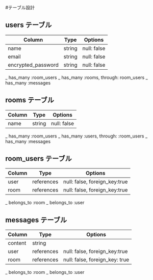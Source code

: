 #テーブル設計

## users  テーブル

| Column              | Type    | Options     |
| ------------------- | ------- | ----------- |
| name                | string  | null: false |
| email               | string  | null: false |
| encrypted_password  | string  | null: false |

_ has_many :room_users
_ has_many :rooms, through: room_users
_ has_many :messages

## rooms テーブル

| Column | Type   | Options     |
| ------ | ------ | ----------- |
| name   | string | null: false |

_ has_many :room_users
_ has_many :users, through: :room_users
_ has_many :messages

## room_users テーブル

| Column | Type      | Options                       |
| ------ | --------- | ----------------------------- |
| user   | references| null: false, foreign_key:true | 
| room   | references| null: false, foreign_key:true |

_ belongs_to :room
_ belongs_to :user

## messages テーブル

| Column  | Type       | Options                       |
| ------- | ---------- | ----------------------------- |
| content | string     |                               |
| user    | references | null: false, foreign_key:true |
| room    | references | null: false, foreign_key: true |

_ belongs_to :room
_ belongs_to :user